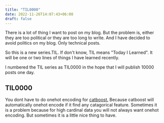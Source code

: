 ```yaml
---
title: "TIL0000"
date: 2022-11-26T14:07:43+06:00
draft: false
---
```


There is a lot of thing I want to post on my blog. But the problem is, either they are too political or they are too long to write. And I have decided to avoid politics on my blog. Only technical posts.

So this is a new series.TIL. If don't know, TIL means "Today I Learned". It will be one or two lines of things I have learned recently.

I numbered the TIL series as TIL0000 in the hope that I will publish 10000 posts one day.

## TIL0000

You dont have to do onehot encoding for [catboost.](https://catboost.ai/) Because catboost will automatically onehot encode if it find any catagorical feature. Sometimes it is a problem because for high cardinal data you will not always want onehot encoding. But sometimes it is a little nice thing to have.